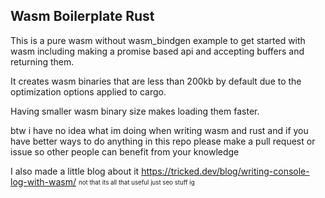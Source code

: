 ## Wasm Boilerplate Rust

This is a pure wasm without wasm_bindgen example to get started with wasm including making a promise based api and accepting buffers and returning them.

It creates wasm binaries that are less than 200kb by default due to the optimization options applied to cargo.

Having smaller wasm binary size makes loading them faster.

btw i have no idea what im doing when writing wasm and rust and if you have better ways to do anything in this repo please make a pull request or issue so other people can benefit from your knowledge

I also made a little blog about it <https://tricked.dev/blog/writing-console-log-with-wasm/> <sub><sup> not that its all that useful just seo stuff ig </sup></sub>
